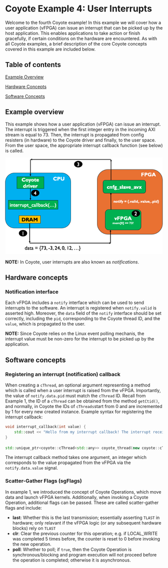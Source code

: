 # Coyote Example 4: User Interrupts
Welcome to the fourth Coyote example! In this example we will cover how a user application (vFPGA) can issue an interrupt that can be picked up by the host application. This enables applications to take action or finish gracefully, if certain conditions on the hardware are encountered. As with all Coyote examples, a brief description of the core Coyote concepts covered in this example are included below.

## Table of contents
[Example Overview](#example-overview)

[Hardware Concepts](#hardware-concepts)

[Software Concepts](#software-concepts)

## Example overview
This example shows how a user application (vFPGA) can issue an interrupt. The interrupt is triggered when the first integer entry in the incoming AXI stream is equal to 73. Then, the interrupt is propagated from config resisters (in hardware) to the Coyote driver and finally, to the user space. From the user space, the appropriate interrupt callback function (see below) is called.

<div align="center">
  <img src="img/interrupts_flow.png">
</div>

**NOTE:** In Coyote, user interrupts are also known as *notifications*.

## Hardware concepts
### Notification interface
Each vFPGA includes a ```notify``` interface which can be used to send interrupts to the software. An interrupt is registered when ```notify.valid``` is asserted high. Moreover, the ```data``` field of the ```notify``` interface should be set correctly, including the ```pid```, corresponding to the Coyote thread ID, and the ```value```, which is propagated to the user. 

**NOTE:** Since Coyote relies on the Linux event polling mechanis, the interrupt value must be non-zero for the interrupt to be picked up by the application.

## Software concepts

### Registering an interrupt (notification) callback
When creating a ```cThread```, an optional argument representing a method which is called when a user interrupt is raised from the vFPGA. Importantly, the value of ```notify.data.pid``` must match the ```cThread``` ID. Recall from Example 1, the ID of a ```cThread``` can be obtained from the method ```getCtid()```, and normally, in Coyote the IDs of ```cThreads```start from 0 and are incremented by 1 for every new created instance. Example syntax for registering the interrupt callback:
```C++
void interrupt_callback(int value) {
    std::cout << "Hello from my interrupt callback! The interrupt received a value: " << value << std::endl;
}

std::unique_ptr<coyote::cThread<std::any>> coyote_thread(new coyote::cThread<std::any>(0, getpid(), 0, nullptr, interrupt_callback));
```

The interrupt callback method takes one argument, an integer which corresponds to the value propagated from the vFPGA via the ```notify.data.value``` signal.

### Scatter-Gather Flags (sgFlags)
In example 1, we introduced the concept of Coyote Operations, which move data and launch vFPGA kernels. Additionally, when invoking a Coyote Operation, additional flags can be passed. These are called scatter-gather flags and include:
- **last**: Whether this is the last transmission; essentially asserting ```TLAST``` in hardware; only relavant if the vFPGA logic (or any subsequent hardware blocks) rely on ```TLAST```
- **clr**: Clear the previous counter for this operation; e.g. if LOCAL_WRITE was completed 5 times before, the counter is reset to 0 before invoking the new operation.
- **poll**: Whether to poll; if ```true```, then the Coyote Operation is synchronous/blocking and program execution will not proceed before the operation is completed; otherwise it is asynchronous.